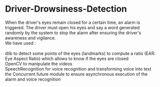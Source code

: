 # Driver-Drowsiness-Detection </br>
When the driver's eyes remain closed for a certain time, an alarm is triggered. The driver must open his eyes and say a word generated </br>
randomly by the system to stop the alarm after ensuring the driver's awareness and vigilance. </br>
We have used : </br>
</br>
dlib to detect some points of the eyes (landmarks) to compute a ratio (EAR: Eye Aspect Ratio) which allows to know if the eyes are closed </br>
OpenCV to manipulate the videos</br>
SpeechRecognition for voice recognition and transforming voice into text</br>
the Concurrent.future module to ensure asynchronous execution of the alarm and voice recognition</br>
